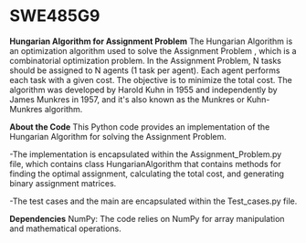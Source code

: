 # SWE485G9
**Hungarian Algorithm for Assignment Problem**
The Hungarian Algorithm is an optimization algorithm used to solve the Assignment Problem , which is a combinatorial optimization problem. In the Assignment Problem, N tasks should be assigned to N agents (1 task per agent). Each agent performs each task with a given cost. The objective is to minimize the total cost. The algorithm was developed by Harold Kuhn in 1955 and independently by James Munkres in 1957, and it's also known as the Munkres or Kuhn-Munkres algorithm.

**About the Code**
This Python code provides an implementation of the Hungarian Algorithm for solving the Assignment Problem.

-The implementation is encapsulated within the Assignment_Problem.py file, which contains class HungarianAlgorithm that contains methods for finding the optimal assignment, calculating the total cost, and generating binary assignment matrices.

-The test cases and the main are encapsulated within the Test_cases.py file.

**Dependencies**
NumPy: The code relies on NumPy for array manipulation and mathematical operations.
